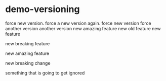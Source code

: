 # demo-versioning

force new version.
force a new version again.
force new version
force another version
another version
new amazing feature
new old feature
new feature

new breaking feature

new amazing feature

new breaking change

something that is going to get ignored
